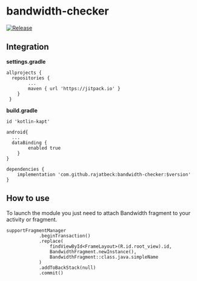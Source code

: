 # bandwidth-checker

[![Release](https://jitpack.io/v/rajatbeck/bandwidth-checker.svg)](https://jitpack.io/#rajatbeck/bandwidth-checker)

## Integration ##

**settings.gradle**
```
allprojects {
  repositories {
		...
		maven { url 'https://jitpack.io' }
	}
 }
``` 
**build.gradle**
```
id 'kotlin-kapt'

android{
  ...
  dataBinding {
        enabled true
    }
}

dependencies {
	implementation 'com.github.rajatbeck:bandwidth-checker:$version'
}
```  

## How to use ## 

To launch the module you just need to attach Bandwidth fragment to your activity or fragment. 

```
supportFragmentManager
            .beginTransaction()
            .replace(
                findViewById<FrameLayout>(R.id.root_view).id,
                BandwidthFragment.newInstance(),
                BandwidthFragment::class.java.simpleName
            )
            .addToBackStack(null)
            .commit()
```	    
